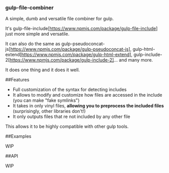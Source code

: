### gulp-file-combiner
A simple, dumb and versatile file combiner for gulp.

It's gulp-file-include[https://www.npmjs.com/package/gulp-file-include] just more simple and versatile.

It can also do the same as gulp-pseudoconcat-js[https://www.npmjs.com/package/gulp-pseudoconcat-js], gulp-html-extend[https://www.npmjs.com/package/gulp-html-extend], gulp-include-2[https://www.npmjs.com/package/gulp-include-2]... and many more.

It does one thing and it does it well.

##Features

- Full customization of the syntax for detecting includes
- It allows to modify and customize how files are accessed in the include (you can make "fake symlinks")
- It takes in only vinyl files, __allowing you to preprocess the included files__ (surprisingly, other libraries don't!)
- It only outputs files that re not included by any other file

This allows it to be highly compatible with other gulp tools.

##Examples

WIP

##API

WIP
